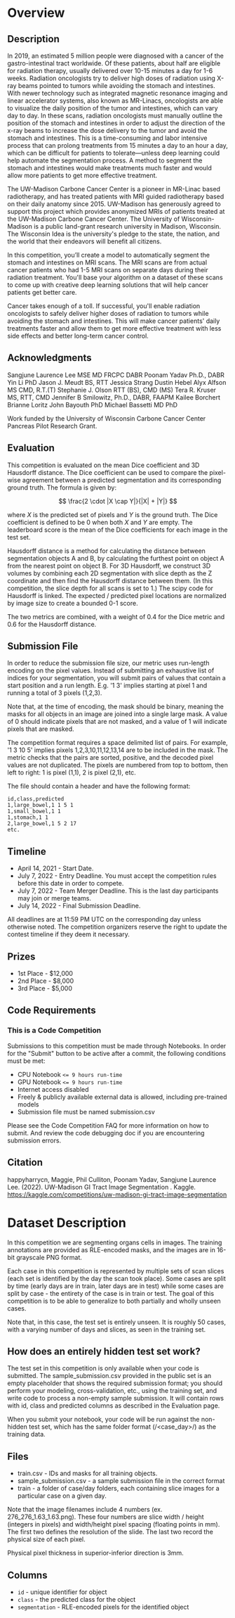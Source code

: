 # Overview

## Description

In 2019, an estimated 5 million people were diagnosed with a cancer of the gastro-intestinal tract worldwide. Of these patients, about half are eligible for radiation therapy, usually delivered over 10-15 minutes a day for 1-6 weeks. Radiation oncologists try to deliver high doses of radiation using X-ray beams pointed to tumors while avoiding the stomach and intestines. With newer technology such as integrated magnetic resonance imaging and linear accelerator systems, also known as MR-Linacs, oncologists are able to visualize the daily position of the tumor and intestines, which can vary day to day. In these scans, radiation oncologists must manually outline the position of the stomach and intestines in order to adjust the direction of the x-ray beams to increase the dose delivery to the tumor and avoid the stomach and intestines. This is a time-consuming and labor intensive process that can prolong treatments from 15 minutes a day to an hour a day, which can be difficult for patients to tolerate—unless deep learning could help automate the segmentation process. A method to segment the stomach and intestines would make treatments much faster and would allow more patients to get more effective treatment.

The UW-Madison Carbone Cancer Center is a pioneer in MR-Linac based radiotherapy, and has treated patients with MRI guided radiotherapy based on their daily anatomy since 2015. UW-Madison has generously agreed to support this project which provides anonymized MRIs of patients treated at the UW-Madison Carbone Cancer Center. The University of Wisconsin-Madison is a public land-grant research university in Madison, Wisconsin. The Wisconsin Idea is the university's pledge to the state, the nation, and the world that their endeavors will benefit all citizens.

In this competition, you’ll create a model to automatically segment the stomach and intestines on MRI scans. The MRI scans are from actual cancer patients who had 1-5 MRI scans on separate days during their radiation treatment. You'll base your algorithm on a dataset of these scans to come up with creative deep learning solutions that will help cancer patients get better care.

Cancer takes enough of a toll. If successful, you'll enable radiation oncologists to safely deliver higher doses of radiation to tumors while avoiding the stomach and intestines. This will make cancer patients' daily treatments faster and allow them to get more effective treatment with less side effects and better long-term cancer control.

## Acknowledgments

Sangjune Laurence Lee MSE MD FRCPC DABR
Poonam Yadav Ph.D., DABR
Yin Li PhD
Jason J. Meudt BS, RTT
Jessica Strang
Dustin Hebel
Alyx Alfson MS CMD, R.T.(T)
Stephanie J. Olson RTT (BS), CMD (MS)
Tera R. Kruser MS, RTT, CMD
Jennifer B Smilowitz, Ph.D., DABR, FAAPM
Kailee Borchert
Brianne Loritz
John Bayouth PhD
Michael Bassetti MD PhD

Work funded by the University of Wisconsin Carbone Cancer Center Pancreas Pilot Research Grant.

## Evaluation

This competition is evaluated on the mean Dice coefficient and 3D Hausdorff distance. The Dice coefficient can be used to compare the pixel-wise agreement between a predicted segmentation and its corresponding ground truth. The formula is given by:

$$
\frac{2 \cdot |X \cap Y|}{|X| + |Y|}
$$

where $X$ is the predicted set of pixels and $Y$ is the ground truth. The Dice coefficient is defined to be 0 when both $X$ and $Y$ are empty. The leaderboard score is the mean of the Dice coefficients for each image in the test set.

Hausdorff distance is a method for calculating the distance between segmentation objects A and B, by calculating the furthest point on object A from the nearest point on object B. For 3D Hausdorff, we construct 3D volumes by combining each 2D segmentation with slice depth as the Z coordinate and then find the Hausdorff distance between them. (In this competition, the slice depth for all scans is set to 1.) The scipy code for Hausdorff is linked. The expected / predicted pixel locations are normalized by image size to create a bounded 0-1 score.

The two metrics are combined, with a weight of 0.4 for the Dice metric and 0.6 for the Hausdorff distance.

## Submission File

In order to reduce the submission file size, our metric uses run-length encoding on the pixel values.  Instead of submitting an exhaustive list of indices for your segmentation, you will submit pairs of values that contain a start position and a run length. E.g. '1 3' implies starting at pixel 1 and running a total of 3 pixels (1,2,3).

Note that, at the time of encoding, the mask should be binary, meaning the masks for all objects in an image are joined into a single large mask. A value of 0 should indicate pixels that are not masked, and a value of 1 will indicate pixels that are masked.

The competition format requires a space delimited list of pairs. For example, '1 3 10 5' implies pixels 1,2,3,10,11,12,13,14 are to be included in the mask. The metric checks that the pairs are sorted, positive, and the decoded pixel values are not duplicated. The pixels are numbered from top to bottom, then left to right: 1 is pixel (1,1), 2 is pixel (2,1), etc.

The file should contain a header and have the following format:

```
id,class,predicted
1,large_bowel,1 1 5 1
1,small_bowel,1 1
1,stomach,1 1
2,large_bowel,1 5 2 17
etc.
```

## Timeline

- April 14, 2021 - Start Date.
- July 7, 2022 - Entry Deadline. You must accept the competition rules before this date in order to compete.
- July 7, 2022 - Team Merger Deadline. This is the last day participants may join or merge teams.
- July 14, 2022 - Final Submission Deadline.

All deadlines are at 11:59 PM UTC on the corresponding day unless otherwise noted. The competition organizers reserve the right to update the contest timeline if they deem it necessary.

## Prizes

- 1st Place - \$12,000
- 2nd Place - \$8,000
- 3rd Place - \$5,000

## Code Requirements

### This is a Code Competition

Submissions to this competition must be made through Notebooks. In order for the "Submit" button to be active after a commit, the following conditions must be met:

- CPU Notebook `<= 9 hours run-time`
- GPU Notebook `<= 9 hours run-time`
- Internet access disabled
- Freely & publicly available external data is allowed, including pre-trained models
- Submission file must be named submission.csv

Please see the Code Competition FAQ for more information on how to submit. And review the code debugging doc if you are encountering submission errors.

## Citation

happyharrycn, Maggie, Phil Culliton, Poonam Yadav, Sangjune Laurence Lee. (2022). UW-Madison GI Tract Image Segmentation . Kaggle. https://kaggle.com/competitions/uw-madison-gi-tract-image-segmentation

# Dataset Description

In this competition we are segmenting organs cells in images. The training annotations are provided as RLE-encoded masks, and the images are in 16-bit grayscale PNG format.

Each case in this competition is represented by multiple sets of scan slices (each set is identified by the day the scan took place). Some cases are split by time (early days are in train, later days are in test) while some cases are split by case - the entirety of the case is in train or test. The goal of this competition is to be able to generalize to both partially and wholly unseen cases.

Note that, in this case, the test set is entirely unseen. It is roughly 50 cases, with a varying number of days and slices, as seen in the training set.

## How does an entirely hidden test set work?

The test set in this competition is only available when your code is submitted. The sample_submission.csv provided in the public set is an empty placeholder that shows the required submission format; you should perform your modeling, cross-validation, etc., using the training set, and write code to process a non-empty sample submission. It will contain rows with id, class and predicted columns as described in the Evaluation page.

When you submit your notebook, your code will be run against the non-hidden test set, which has the same folder format (<case>/<case_day>/<scans>) as the training data.

## Files

- train.csv - IDs and masks for all training objects.
- sample_submission.csv - a sample submission file in the correct format
- train - a folder of case/day folders, each containing slice images for a particular case on a given day.

Note that the image filenames include 4 numbers (ex. 276_276_1.63_1.63.png). These four numbers are slice width / height (integers in pixels) and width/height pixel spacing (floating points in mm). The first two defines the resolution of the slide. The last two record the physical size of each pixel.

Physical pixel thickness in superior-inferior direction is 3mm.

## Columns

- `id` - unique identifier for object
- `class` - the predicted class for the object
- `segmentation` - RLE-encoded pixels for the identified object
